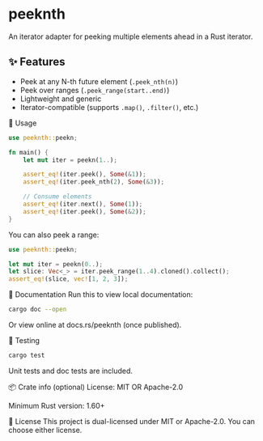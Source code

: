 # peeknth

An iterator adapter for peeking multiple elements ahead in a Rust iterator.

## ✨ Features

- Peek at any N-th future element (`.peek_nth(n)`)
- Peek over ranges (`.peek_range(start..end)`)
- Lightweight and generic
- Iterator-compatible (supports `.map()`, `.filter()`, etc.)


🚀 Usage
```rust
use peeknth::peekn;

fn main() {
    let mut iter = peekn(1..);

    assert_eq!(iter.peek(), Some(&1));
    assert_eq!(iter.peek_nth(2), Some(&3));

    // Consume elements
    assert_eq!(iter.next(), Some(1));
    assert_eq!(iter.peek(), Some(&2));
}
```
You can also peek a range:

```rust
use peeknth::peekn;

let mut iter = peekn(0..);
let slice: Vec<_> = iter.peek_range(1..4).cloned().collect();
assert_eq!(slice, vec![1, 2, 3]);
```

📘 Documentation
Run this to view local documentation:

```bash
cargo doc --open
```
Or view online at docs.rs/peeknth (once published).

🧪 Testing
```bash
cargo test
```
Unit tests and doc tests are included.

📦 Crate info (optional)
License: MIT OR Apache-2.0

Minimum Rust version: 1.60+


🔖 License
This project is dual-licensed under MIT or Apache-2.0.
You can choose either license.